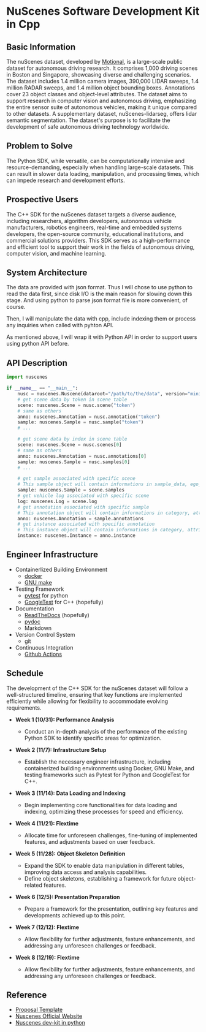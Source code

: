 # NuScenes Software Development Kit in Cpp

## Basic Information

The nuScenes dataset, developed by [Motional](https://motional.com), is a large-scale public dataset for autonomous driving research.
It comprises 1,000 driving scenes in Boston and Singapore, showcasing diverse and challenging scenarios. The dataset includes 1.4 million camera images, 390,000 LIDAR sweeps, 1.4 million RADAR sweeps, and 1.4 million object bounding boxes. Annotations cover 23 object classes and object-level attributes.
The dataset aims to support research in computer vision and autonomous driving, emphasizing the entire sensor suite of autonomous vehicles, making it unique compared to other datasets.
A supplementary dataset, nuScenes-lidarseg, offers lidar semantic segmentation. The dataset's purpose is to facilitate the development of safe autonomous driving technology worldwide.

## Problem to Solve

The Python SDK, while versatile, can be computationally intensive and resource-demanding, especially when handling large-scale datasets. This can result in slower data loading, manipulation, and processing times, which can impede research and development efforts.

## Prospective Users

The C++ SDK for the nuScenes dataset targets a diverse audience, including researchers, algorithm developers, autonomous vehicle manufacturers, robotics engineers, real-time and embedded systems developers, the open-source community, educational institutions, and commercial solutions providers. This SDK serves as a high-performance and efficient tool to support their work in the fields of autonomous driving, computer vision, and machine learning.

## System Architecture

The data are provided with json format. Thus I will chose to use python to read the data first, since disk I/O is the main reason for slowing down this stage. And using python to parse json format file is more convenient, of course.

Then, I will manipulate the data with cpp, include indexing them or process any inquiries when called with pyhton API.

As mentioned above, I will wrap it with Python API in order to support users using python API before.

## API Description

```python
import nuscenes

if __name__ == "__main__":
    nusc = nuscenes.Nuscene(dataroot="/path/to/the/data", version="mini")
    # get scene data by token in scene table
    scene: nuscenes.Scene = nusc.scene("token")
    # same as others
    anno: nuscenes.Annotation = nusc.annotation("token")
    sample: nuscenes.Sample = nusc.sample("token")
    # ...

    # get scene data by index in scene table
    scene: nuscenes.Scene = nusc.scenes[0]
    # same as others
    anno: nuscenes.Annotation = nusc.annotations[0]
    sample: nuscenes.Sample = nusc.samples[0]
    # ...

    # get sample associated with specific scene
    # This sample object will contain informations in sample_data, ego_pose, calibrated_sensor, and timestamp
    sample: nuscenes.Sample = scene.samples
    # get vehicle log associated with specific scene
    log: nuscenes.Log = scene.log
    # get annotation associated with specific sample
    # This annotation object will contain informations in category, attribute, visibility, instance, and sample
    anno: nuscenes.Annotation = sample.annotations
    # get instance associated with specific annotation
    # This instance object will contain informations in category, attribute, visibility, and sample_annotation
    instance: nuscenes.Instance = anno.instance

```



## Engineer Infrastructure

- Containerlized Building Environment
  - [docker](https://www.docker.com)
  - [GNU make](https://www.gnu.org/software/make/manual/make.html)
- Testing Framework
  - [pytest](https://docs.pytest.org/en/7.4.x/index.html) for python
  - [GoogleTest](https://github.com/google/googletest) for C++ (hopefully)
- Documentation
  - [ReadTheDocs](https://about.readthedocs.com/?ref=readthedocs.org) (hopefully)
  - [pydoc](https://docs.python.org/3/library/pydoc.html)
  - Markdown
- Version Control System
  - git
- Continuous Integration
  - [Github Actions](https://github.com/features/actions)

## Schedule 

The development of the C++ SDK for the nuScenes dataset will follow a well-structured timeline, ensuring that key functions are implemented efficiently while allowing for flexibility to accommodate evolving requirements.

- **Week 1 (10/31): Performance Analysis**
  - Conduct an in-depth analysis of the performance of the existing Python SDK to identify specific areas for optimization.

- **Week 2 (11/7): Infrastructure Setup**
  - Establish the necessary engineer infrastructure, including containerized building environments using Docker, GNU Make, and testing frameworks such as Pytest for Python and GoogleTest for C++.

- **Week 3 (11/14): Data Loading and Indexing**
  - Begin implementing core functionalities for data loading and indexing, optimizing these processes for speed and efficiency.

- **Week 4 (11/21): Flextime**
  - Allocate time for unforeseen challenges, fine-tuning of implemented features, and adjustments based on user feedback.

- **Week 5 (11/28): Object Skeleton Definition**
  - Expand the SDK to enable data manipulation in different tables, improving data access and analysis capabilities.
  - Define object skeletons, establishing a framework for future object-related features.
  
- **Week 6 (12/5): Presentation Preparation**
  - Prepare a framework for the presentation, outlining key features and developments achieved up to this point.

- **Week 7 (12/12): Flextime**
  - Allow flexibility for further adjustments, feature enhancements, and addressing any unforeseen challenges or feedback.

- **Week 8 (12/19): Flextime**
  - Allow flexibility for further adjustments, feature enhancements, and addressing any unforeseen challenges or feedback.

## Reference

- [Proposal Template](https://yyc.solvcon.net/en/latest/nsd/project/project_template.html)
- [Nuscenes Official Website](https://www.nuscenes.org)
- [Nuscenes dev-kit in python](https://github.com/nutonomy/nuscenes-devkit)
